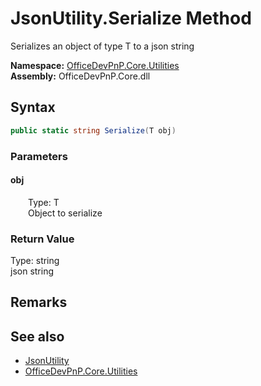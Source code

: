 # JsonUtility.Serialize Method  
 Serializes an object of type T to a json string   

**Namespace:** [OfficeDevPnP.Core.Utilities](OfficeDevPnP.Core.Utilities.md)  
**Assembly:** OfficeDevPnP.Core.dll  
## Syntax
```C#
public static string Serialize(T obj)
```
### Parameters
#### obj  
&emsp;&emsp;Type: T  
&emsp;&emsp;Object to serialize  

  

### Return Value
Type: string  
json string  


## Remarks
  
## See also
- [JsonUtility](OfficeDevPnP.Core.Utilities.JsonUtility.md) 
- [OfficeDevPnP.Core.Utilities](OfficeDevPnP.Core.Utilities.md) 
